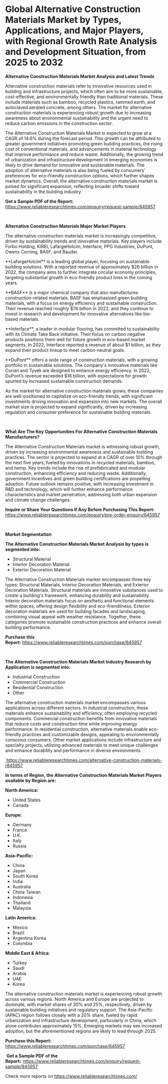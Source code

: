 <p><h1>Global Alternative Construction Materials Market by Types, Applications, and Major Players, with Regional Growth Rate Analysis and Development Situation, from 2025 to 2032</h1></p><p><strong>Alternative Construction Materials Market Analysis and Latest Trends</strong></p>
<p><p>Alternative construction materials refer to innovative resources used in building and infrastructure projects, which often aim to be more sustainable, cost-effective, and environmentally friendly than traditional materials. These include materials such as bamboo, recycled plastics, rammed earth, and autoclaved aerated concrete, among others. The market for alternative construction materials is experiencing robust growth due to increasing awareness about environmental sustainability and the urgent need to reduce carbon emissions in the construction sector.</p><p>The Alternative Construction Materials Market is expected to grow at a CAGR of 14.6% during the forecast period. This growth can be attributed to greater government initiatives promoting green building practices, the rising cost of conventional materials, and advancements in material technology that improve performance and reduce waste. Additionally, the growing trend of urbanization and infrastructure development in emerging economies is likely to drive demand for innovative and sustainable materials. The adoption of alternative materials is also being fueled by consumers' preferences for eco-friendly construction options, which further shapes market dynamics. Overall, the alternative construction materials market is poised for significant expansion, reflecting broader shifts toward sustainability in the building industry.</p></p>
<p><strong>Get a Sample PDF of the Report:&nbsp;</strong> <a href="https://www.reliableresearchtimes.com/enquiry/request-sample/845957?utm_campaign=2007&utm_medium=2&utm_source=Github&utm_content=ia&utm_term=30012025&utm_id=alternative-construction-materials">https://www.reliableresearchtimes.com/enquiry/request-sample/845957</a></p>
<p>&nbsp;</p>
<p><strong>Alternative Construction Materials Major Market Players</strong></p>
<p><p>The alternative construction materials market is increasingly competitive, driven by sustainability trends and innovative materials. Key players include Forbo Holding, KIREI, LafargeHolcim, Interface, PPG Industries, DuPont, Owens Corning, BASF, and Bauder.</p><p>**LafargeHolcim** is a leading global player, focusing on sustainable building solutions. With a reported revenue of approximately $26 billion in 2022, the company aims to further integrate circular economy principles, targeting substantial growth in eco-friendly product lines in the coming years.</p><p>**BASF** is a major chemical company that also manufactures construction-related materials. BASF has emphasized green building materials, with a focus on energy efficiency and sustainable construction. Their revenue reached roughly $74 billion in 2022, and they continue to invest in research and development for innovative alternatives like bio-based materials.</p><p>**Interface**, a leader in modular flooring, has committed to sustainability with its Climate Take Back initiative. Their focus on carbon negative products positions them well for future growth in eco-based market segments. In 2022, Interface reported a revenue of about $1 billion, as they expand their product lineup to meet carbon-neutral goals.</p><p>**DuPont** offers a wide range of construction materials, with a growing portfolio in sustainable solutions. The company's innovative materials like Corian and Tyvek are designed to enhance energy efficiency. In 2022, DuPont’s revenue exceeded $18 billion, with expectations for growth spurred by increased sustainable construction demands.</p><p>As the market for alternative construction materials grows, these companies are well-positioned to capitalize on eco-friendly trends, with significant investments driving innovation and expansion into new markets. The overall market size is projected to expand significantly, driven by increasing regulation and consumer preference for sustainable building materials.</p></p>
<p>&nbsp;</p>
<p><strong>What Are The Key Opportunities For Alternative Construction Materials Manufacturers?</strong></p>
<p><p>The Alternative Construction Materials market is witnessing robust growth, driven by increasing environmental awareness and sustainable building practices. The sector is projected to expand at a CAGR of over 10% through the next five years, fueled by innovations in recycled materials, bamboo, and hemp. Key trends include the rise of prefabricated and modular construction, enhancing efficiency and reducing waste. Additionally, government incentives and green building certifications are propelling adoption. Future outlook remains positive, with increasing investment in R&D and technology, which will further enhance performance characteristics and market penetration, addressing both urban expansion and climate change challenges.</p></p>
<p><strong>Inquire or Share Your Questions If Any Before Purchasing This Report:</strong> <a href="https://www.reliableresearchtimes.com/enquiry/pre-order-enquiry/845957?utm_campaign=2007&utm_medium=2&utm_source=Github&utm_content=ia&utm_term=30012025&utm_id=alternative-construction-materials">https://www.reliableresearchtimes.com/enquiry/pre-order-enquiry/845957</a></p>
<p>&nbsp;</p>
<p><strong>Market Segmentation</strong></p>
<p><strong>The Alternative Construction Materials Market Analysis by types is segmented into:</strong></p>
<p><ul><li>Structural Material</li><li>Interior Decoration Material</li><li>Exterior Decoration Material</li></ul></p>
<p><p>The Alternative Construction Materials market encompasses three key types: Structural Materials, Interior Decoration Materials, and Exterior Decoration Materials. Structural materials are innovative substances used to create a building's framework, enhancing durability and sustainability. Interior decoration materials focus on aesthetic and functional elements within spaces, offering design flexibility and eco-friendliness. Exterior decoration materials are used for building facades and landscaping, combining visual appeal with weather resistance. Together, these categories promote sustainable construction practices and enhance overall building performance.</p></p>
<p><strong>Purchase this Report:&nbsp;</strong><a href="https://www.reliableresearchtimes.com/purchase/845957?utm_campaign=2007&utm_medium=2&utm_source=Github&utm_content=ia&utm_term=30012025&utm_id=alternative-construction-materials">https://www.reliableresearchtimes.com/purchase/845957</a></p>
<p>&nbsp;</p>
<p><strong>The Alternative Construction Materials Market Industry Research by Application is segmented into:</strong></p>
<p><ul><li>Industrial Construction</li><li>Commercial Construction</li><li>Residential Construction</li><li>Other</li></ul></p>
<p><p>The alternative construction materials market encompasses various applications across different sectors. In industrial construction, these materials enhance sustainability and efficiency, often employing recycled components. Commercial construction benefits from innovative materials that reduce costs and construction time while improving energy performance. In residential construction, alternative materials enable eco-friendly practices and customizable designs, appealing to environmentally conscious consumers. Other market applications include infrastructure and specialty projects, utilizing advanced materials to meet unique challenges and enhance durability and performance in diverse environments.</p></p>
<p><a href="https://www.reliableresearchtimes.com/alternative-construction-materials-r845957?utm_campaign=2007&utm_medium=2&utm_source=Github&utm_content=ia&utm_term=30012025&utm_id=alternative-construction-materials">&nbsp;https://www.reliableresearchtimes.com/alternative-construction-materials-r845957</a></p>
<p><strong>In terms of Region, the Alternative Construction Materials Market Players available by Region are:</strong></p>
<p>
    <p> <strong> North America: </strong>
        <ul>
            <li>United States</li>
            <li>Canada</li>
        </ul>
        </p> 
    <p> <strong> Europe: </strong>
        <ul>
            <li>Germany</li>
            <li>France</li>
            <li>U.K.</li>
            <li>Italy</li>
            <li>Russia</li>
        </ul>
        </p> 
    <p> <strong> Asia-Pacific: </strong>
        <ul>
            <li>China</li>
            <li>Japan</li>
            <li>South Korea</li>
            <li>India</li>
            <li>Australia</li>
            <li>China Taiwan</li>
            <li>Indonesia</li>
            <li>Thailand</li>
            <li>Malaysia</li>
        </ul>
        </p> 
    <p> <strong> Latin America: </strong>
        <ul>
            <li>Mexico</li>
            <li>Brazil</li>
            <li>Argentina Korea</li>
            <li>Colombia</li>
        </ul>
        </p> 
    <p> <strong> Middle East & Africa: </strong>
        <ul>
            <li>Turkey</li>
            <li>Saudi</li>
            <li>Arabia</li>
            <li>UAE</li>
            <li>Korea</li>
        </ul>
    </p>
    </p>
<p><p>The alternative construction materials market is experiencing robust growth across various regions. North America and Europe are projected to dominate, with market shares of 30% and 25%, respectively, driven by sustainable building initiatives and regulatory support. The Asia-Pacific (APAC) region follows closely with a 20% share, fueled by rapid urbanization and infrastructure development, particularly in China, which alone contributes approximately 15%. Emerging markets may see increased adoption, but the aforementioned regions are likely to lead through 2025.</p></p>
<p><strong>Purchase this Report: </strong><a href="https://www.reliableresearchtimes.com/purchase/845957?utm_campaign=2007&utm_medium=2&utm_source=Github&utm_content=ia&utm_term=30012025&utm_id=alternative-construction-materials">https://www.reliableresearchtimes.com/purchase/845957</a></p>
<p>&nbsp;<strong>Get a Sample PDF of the Report:&nbsp;&nbsp;</strong><a href="https://www.reliableresearchtimes.com/enquiry/request-sample/845957?utm_campaign=2007&utm_medium=2&utm_source=Github&utm_content=ia&utm_term=30012025&utm_id=alternative-construction-materials">https://www.reliableresearchtimes.com/enquiry/request-sample/845957</a></p>
<p><strong></strong></p>
<p>Check more reports on <a href="https://www.reliableresearchtimes.com/?utm_campaign=2007&utm_medium=2&utm_source=Github&utm_content=ia&utm_term=30012025&utm_id=alternative-construction-materials">https://www.reliableresearchtimes.com/</a></p>